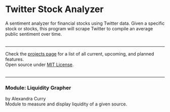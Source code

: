 # Twitter Stock Analyzer
A sentiment analyzer for financial stocks using Twitter data. Given a specific stock or stocks, this program will scrape Twitter to compile an average public sentiment over time.<br><br>

---
Check the [projects page](https://github.com/users/rmccormick314/projects/2) for a list of all current, upcoming, and planned features.<br>
Open source under [MIT License](https://github.com/rmccormick314/Twitter_Stock_Analyzer/blob/main/LICENSE).<br><br>

---
### Module: Liquidity Grapher
by Alexandra Curry<br>
Module to measure and display liquidity of a given source.<br>
